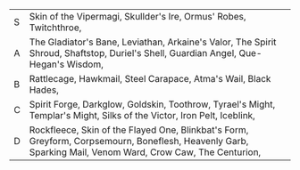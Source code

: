 |     |                                                                                                                                                       |
| --- | --------------------------------------------------------------------------------------------------------------------------------------------------------- |
| S   | Skin of the Vipermagi, Skullder's Ire, Ormus' Robes, Twitchthroe,                                                                                         |
| A   | The Gladiator's Bane, Leviathan, Arkaine's Valor, The Spirit Shroud, Shaftstop, Duriel's Shell, Guardian Angel, Que-Hegan's Wisdom,                       |
| B   | Rattlecage, Hawkmail, Steel Carapace, Atma's Wail, Black Hades,                                                                                           |
| C   | Spirit Forge, Darkglow, Goldskin, Toothrow, Tyrael's Might, Templar's Might, Silks of the Victor, Iron Pelt, Iceblink,                                    |
| D   | Rockfleece, Skin of the Flayed One, Blinkbat's Form, Greyform, Corpsemourn, Boneflesh, Heavenly Garb, Sparking Mail, Venom Ward, Crow Caw, The Centurion, |
